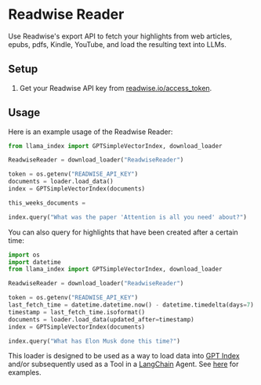 # Readwise Reader

Use Readwise's export API to fetch your highlights from web articles, epubs, pdfs, Kindle, YouTube, and load the resulting text into LLMs.

## Setup

1. Get your Readwise API key from [readwise.io/access_token](https://readwise.io/access_token).

## Usage

Here is an example usage of the Readwise Reader:

```python
from llama_index import GPTSimpleVectorIndex, download_loader

ReadwiseReader = download_loader("ReadwiseReader")

token = os.getenv("READWISE_API_KEY")
documents = loader.load_data()
index = GPTSimpleVectorIndex(documents)

this_weeks_documents = 

index.query("What was the paper 'Attention is all you need' about?")
```

You can also query for highlights that have been created after a certain time:

```python
import os
import datetime
from llama_index import GPTSimpleVectorIndex, download_loader

ReadwiseReader = download_loader("ReadwiseReader")

token = os.getenv("READWISE_API_KEY")
last_fetch_time = datetime.datetime.now() - datetime.timedelta(days=7)
timestamp = last_fetch_time.isoformat()
documents = loader.load_data(updated_after=timestamp)
index = GPTSimpleVectorIndex(documents)

index.query("What has Elon Musk done this time?")
```

This loader is designed to be used as a way to load data into [GPT Index](https://github.com/jerryjliu/gpt_index/tree/main/gpt_index) and/or subsequently used as a Tool in a [LangChain](https://github.com/hwchase17/langchain) Agent. See [here](https://github.com/emptycrown/llama-hub/tree/main) for examples.
